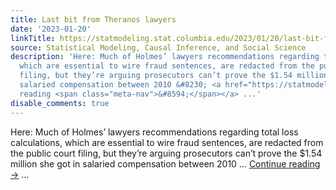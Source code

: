 ```yaml
---
title: Last bit from Theranos lawyers
date: '2023-01-20'
linkTitle: https://statmodeling.stat.columbia.edu/2023/01/20/last-bit-from-theranos-lawyers/
source: Statistical Modeling, Causal Inference, and Social Science
description: 'Here: Much of Holmes’ lawyers recommendations regarding total loss calculations,
  which are essential to wire fraud sentences, are redacted from the public court
  filing, but they’re arguing prosecutors can’t prove the $1.54 million she got in
  salaried compensation between 2010 &#8230; <a href="https://statmodeling.stat.columbia.edu/2023/01/20/last-bit-from-theranos-lawyers/">Continue
  reading <span class="meta-nav">&#8594;</span></a> ...'
disable_comments: true
---
```

Here: Much of Holmes’ lawyers recommendations regarding total loss calculations, which are essential to wire fraud sentences, are redacted from the public court filing, but they’re arguing prosecutors can’t prove the $1.54 million she got in salaried compensation between 2010 &#8230; <a href="https://statmodeling.stat.columbia.edu/2023/01/20/last-bit-from-theranos-lawyers/">Continue reading <span class="meta-nav">&#8594;</span></a> ...